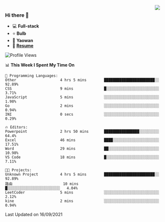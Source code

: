 <img align="right" src="https://github-readme-stats.vercel.app/api?username=LolipopJ&show_icons=true&count_private=true&hide_title=true&include_all_commits=true&theme=vue">

### Hi there 👋

- :computer: **Full-stack**
- :star: **Bulb**
- :pill: **Yaowan**
- :milky_way: [**Resume**](https://cdn.jsdelivr.net/gh/lolipopj/resume/export/resume-en.pdf)

<!--START_SECTION:waka-->
![Profile Views](http://img.shields.io/badge/Profile%20Views-27-blue)

📊 **This Week I Spent My Time On** 

```text
💬 Programming Languages: 
Other                    4 hrs 5 mins        ███████████████████████░░   92.89% 
CSS                      9 mins              █░░░░░░░░░░░░░░░░░░░░░░░░   3.71% 
JavaScript               5 mins              ░░░░░░░░░░░░░░░░░░░░░░░░░   1.98% 
Go                       2 mins              ░░░░░░░░░░░░░░░░░░░░░░░░░   0.94% 
INI                      0 secs              ░░░░░░░░░░░░░░░░░░░░░░░░░   0.29%

🔥 Editors: 
Powerpoint               2 hrs 50 mins       ████████████████░░░░░░░░░   64.4% 
Excel                    46 mins             ████░░░░░░░░░░░░░░░░░░░░░   17.51% 
Word                     29 mins             ██░░░░░░░░░░░░░░░░░░░░░░░   10.98% 
VS Code                  18 mins             █░░░░░░░░░░░░░░░░░░░░░░░░   7.11%

🐱‍💻 Projects: 
Unknown Project          4 hrs 5 mins        ███████████████████████░░   92.89% 
路由                       10 mins             █░░░░░░░░░░░░░░░░░░░░░░░░   4.04% 
LeetCoder                5 mins              ░░░░░░░░░░░░░░░░░░░░░░░░░   2.12% 
kine                     2 mins              ░░░░░░░░░░░░░░░░░░░░░░░░░   0.94%

```


 Last Updated on 16/09/2021
<!--END_SECTION:waka-->
